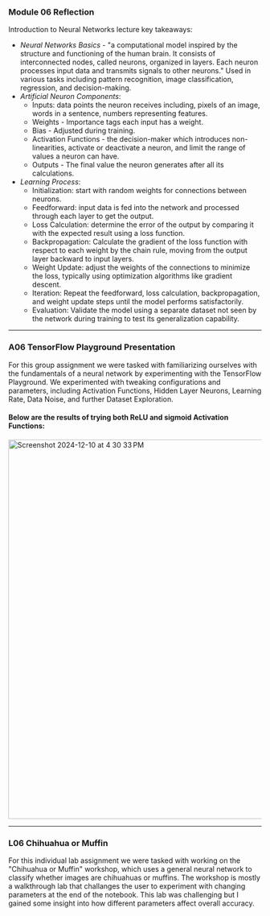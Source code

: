 ### Module 06 Reflection
Introduction to Neural Networks lecture key takeaways:
* *Neural Networks Basics* - "a computational model inspired by the structure and functioning of the human brain. It consists of interconnected nodes, called neurons, organized in layers. Each neuron processes input data and transmits signals to other neurons." Used in various tasks including pattern recognition, image classification, regression, and decision-making.
* *Artificial Neuron Components*:
  - Inputs: data points the neuron receives including, pixels of an image, words in a sentence, numbers representing features.
  - Weights - Importance tags each input has a weight.
  - Bias - Adjusted during training.
  - Activation Functions - the decision-maker which introduces non-linearities, activate or deactivate a neuron, and limit the range of values a neuron can have.
  - Outputs - The final value the neuron generates after all its calculations.
* *Learning Process*:
  - Initialization: start with random weights for connections between neurons.
  - Feedforward: input data is fed into the network and processed through each layer to get the output.
  - Loss Calculation: determine the error of the output by comparing it with the expected result using a loss function.
  - Backpropagation: Calculate the gradient of the loss function with respect to each weight by the chain rule, moving from the output layer backward to input layers.
  - Weight Update: adjust the weights of the connections to minimize the loss, typically using optimization algorithms like gradient descent.
  - Iteration: Repeat the feedforward, loss calculation, backpropagation, and weight update steps until the model performs satisfactorily.
  - Evaluation: Validate the model using a separate dataset not seen by the network during training to test its generalization capability.
___
### A06 TensorFlow Playground Presentation
For this group assignment we were tasked with familiarizing ourselves with the fundamentals of a neural network by experimenting with the TensorFlow Playground. We experimented with tweaking configurations and parameters, including Activation Functions, Hidden Layer Neurons, Learning Rate, Data Noise, and further Dataset Exploration. 
#### Below are the results of trying both ReLU and sigmoid Activation Functions:
<img width="754" alt="Screenshot 2024-12-10 at 4 30 33 PM" src="https://github.com/user-attachments/assets/b8a21875-eb83-416b-95ea-91dc2821a27e">

___
### L06 Chihuahua or Muffin
For this individual lab assignment we were tasked with working on the "Chihuahua or Muffin" workshop, which uses a general neural network to classify whether images are chihuahuas or muffins. The workshop is mostly a walkthrough lab that challanges the user to experiment with changing parameters at the end of the notebook. This lab was challenging but I gained some insight into how different parameters affect overall accuracy.
